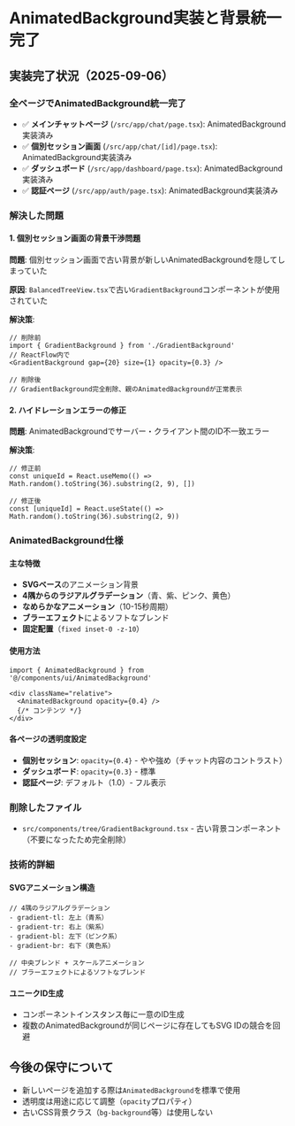 # AnimatedBackground実装と背景統一完了

## 実装完了状況（2025-09-06）

### 全ページでAnimatedBackground統一完了
- ✅ **メインチャットページ** (`/src/app/chat/page.tsx`): AnimatedBackground実装済み
- ✅ **個別セッション画面** (`/src/app/chat/[id]/page.tsx`): AnimatedBackground実装済み
- ✅ **ダッシュボード** (`/src/app/dashboard/page.tsx`): AnimatedBackground実装済み  
- ✅ **認証ページ** (`/src/app/auth/page.tsx`): AnimatedBackground実装済み

### 解決した問題

#### 1. 個別セッション画面の背景干渉問題
**問題**: 個別セッション画面で古い背景が新しいAnimatedBackgroundを隠してしまっていた

**原因**: `BalancedTreeView.tsx`で古い`GradientBackground`コンポーネントが使用されていた

**解決策**:
```tsx
// 削除前
import { GradientBackground } from './GradientBackground'
// ReactFlow内で
<GradientBackground gap={20} size={1} opacity={0.3} />

// 削除後
// GradientBackground完全削除、親のAnimatedBackgroundが正常表示
```

#### 2. ハイドレーションエラーの修正
**問題**: AnimatedBackgroundでサーバー・クライアント間のID不一致エラー

**解決策**:
```tsx
// 修正前
const uniqueId = React.useMemo(() => Math.random().toString(36).substring(2, 9), [])

// 修正後
const [uniqueId] = React.useState(() => Math.random().toString(36).substring(2, 9))
```

### AnimatedBackground仕様

#### 主な特徴
- **SVGベース**のアニメーション背景
- **4隅からのラジアルグラデーション**（青、紫、ピンク、黄色）
- **なめらかなアニメーション**（10-15秒周期）
- **ブラーエフェクト**によるソフトなブレンド
- **固定配置**（`fixed inset-0 -z-10`）

#### 使用方法
```tsx
import { AnimatedBackground } from '@/components/ui/AnimatedBackground'

<div className="relative">
  <AnimatedBackground opacity={0.4} />
  {/* コンテンツ */}
</div>
```

#### 各ページの透明度設定
- **個別セッション**: `opacity={0.4}` - やや強め（チャット内容のコントラスト）
- **ダッシュボード**: `opacity={0.3}` - 標準
- **認証ページ**: デフォルト（1.0）- フル表示

### 削除したファイル
- `src/components/tree/GradientBackground.tsx` - 古い背景コンポーネント（不要になったため完全削除）

### 技術的詳細

#### SVGアニメーション構造
```tsx
// 4隅のラジアルグラデーション
- gradient-tl: 左上（青系）
- gradient-tr: 右上（紫系）  
- gradient-bl: 左下（ピンク系）
- gradient-br: 右下（黄色系）

// 中央ブレンド + スケールアニメーション
// ブラーエフェクトによるソフトなブレンド
```

#### ユニークID生成
- コンポーネントインスタンス毎に一意のID生成
- 複数のAnimatedBackgroundが同じページに存在してもSVG IDの競合を回避

## 今後の保守について
- 新しいページを追加する際は`AnimatedBackground`を標準で使用
- 透明度は用途に応じて調整（`opacity`プロパティ）
- 古いCSS背景クラス（`bg-background`等）は使用しない